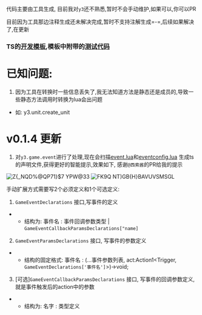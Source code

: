 代码主要由工具生成, 目前我对`y3`还不熟悉,暂时不会手动维护,如果可以,你可以PR

目前因为工具那边注释生成还未解决完成,暂时不支持注解生成=-=,后续如果解决了,在更新

### TS的[开发模板](https://github.com/CabinIcarus/y3TsTemplate),模板中附带的[测试代码](https://github.com/CabinIcarus/y3TsTemplate/blob/Master/Scripts/Ts/Example/Test1.ts)

# 已知问题:
1. 因为工具在转换时一些信息丢失了,我无法知道方法是静态还是成员的,导致一些静态方法调用时转换为lua会出问题
- 如: y3.unit.create_unit


# v0.1.4 更新

1. 对`y3.game.event`进行了处理,现在会扫描[event.lua](https://github.com/y3-editor/y3-lualib/blob/main/meta/event.lua)和[eventconfig.lua](https://github.com/y3-editor/y3-lualib/blob/main/meta/eventconfig.lua) 生成ts的声明文件,获得更好的智能提示,效果如下, 感谢`@西索酱`的PR给我的提示

![Z{_NQD%@QP71}$7 YPW@33](https://github.com/yika-aixi/y3-lua-types/assets/22412994/76737769-7bb5-4349-9d32-ec5f394daa51)
![FK9Q NT)GB{H}BAVUVSMSGL](https://github.com/yika-aixi/y3-lua-types/assets/22412994/2eeaad8c-949e-44ae-9ddb-69f113c32c67)

手动扩展方式需要写2个必须定义和1个可选定义:
1. `GameEventDeclarations` 接口,写事件的定义
- - 结构为: 事件名 : 事件回调参数类型 | `GameEventCallbackParamsDeclarations["name]`
2. `GameEventParamsDeclarations` 接口, 写事件的参数定义
- - 结构的固定格式: 事件名 : (...事件参数列表, act:Action1<Trigger, `GameEventDeclarations['事件名']`>)->void;
3. [可选]`GameEventCallbackParamsDeclarations` 接口, 写事件的回调参数定义,就是事件触发后的action中的参数
- - 结构为: 名字 : 类型定义
